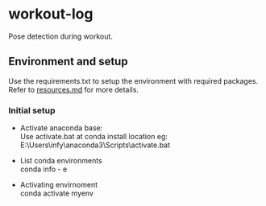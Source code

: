 # workout-log  
Pose detection during workout.  
  
## Environment and setup  
Use the requirements.txt to setup the environment with required packages. Refer to [resources.md](/docs/resources.md) for more details.  
  
  
### Initial setup  
  
+ Activate anaconda base:  
Use activate.bat at conda install location eg: E:\Users\infy\anaconda3\Scripts\activate.bat  
  
+ List conda environments  
conda info - e  
  
+ Activating envirnoment  
conda activate myenv  
  
